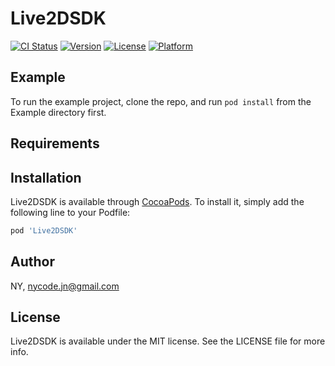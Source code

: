 # Live2DSDK

[![CI Status](https://img.shields.io/travis/NY/Live2DSDK.svg?style=flat)](https://travis-ci.org/NY/Live2DSDK)
[![Version](https://img.shields.io/cocoapods/v/Live2DSDK.svg?style=flat)](https://cocoapods.org/pods/Live2DSDK)
[![License](https://img.shields.io/cocoapods/l/Live2DSDK.svg?style=flat)](https://cocoapods.org/pods/Live2DSDK)
[![Platform](https://img.shields.io/cocoapods/p/Live2DSDK.svg?style=flat)](https://cocoapods.org/pods/Live2DSDK)

## Example

To run the example project, clone the repo, and run `pod install` from the Example directory first.

## Requirements

## Installation

Live2DSDK is available through [CocoaPods](https://cocoapods.org). To install
it, simply add the following line to your Podfile:

```ruby
pod 'Live2DSDK'
```

## Author

NY, nycode.jn@gmail.com

## License

Live2DSDK is available under the MIT license. See the LICENSE file for more info.
